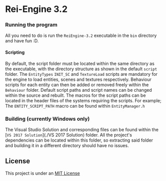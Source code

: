 # Rei-Engine 3.2

### Running the program
All you need to do is run the `ReiEngine-3.2` executable in the `bin` 
directory and have fun :D.

#### Scripting
By default, the script folder must be located within the same directory 
as the executable, with the directory structure as shown in the default 
`script` folder. The `EntityTypes` `INIT_SC` and `TextureLoad` scripts 
are mandatory for the engine to load entities, scenes and textures 
respectively. Behaviour scripts for each entity can then be added or 
removed freely within the `Behaviour` folder.
Default script paths and script names can be changed within the source 
and rebuilt. The macros for the script paths can be located in the 
header files of the systems requiring the scripts. For example; The 
`ENTITY_SCRIPT_PATH` macro can be found within `EntityManager.h`

### Building (currently Windows only)
The Visual Studio Solution and corresponding files can be found within 
the [`VS 2017 Solution`](./VS 2017 Solution) folder. All the project's 
dependencies can be 
located within this folder, so extracting said folder and building it in 
a different directory should have no issues.

## License
This project is under an [MIT License](./LICENSE)
